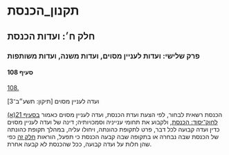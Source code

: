 # תקנון_הכנסת

## חלק ח׳: ועדות הכנסת

### פרק שלישי: ועדות לעניין מסוים, ועדות משנה, ועדות משותפות

#### סעיף 108

[108.](https://he.wikisource.org/wiki/תקנון_הכנסת#s_yp_108)

ועדה לעניין מסוים [תיקון: תשע״ב־3]

הכנסת רשאית לבחור, לפי הצעת ועדת הכנסת, ועדה לעניין מסוים כאמור [בסעיף 21(א) לחוק־יסוד: הכנסת](https://he.wikisource.org/wiki/חוק-יסוד:_הכנסת#s_yp_21 "חוק-יסוד: הכנסת"),
ולקבוע את תחומי ענייניה וסמכויותיה; דינה של ועדה לעניין מסוים כדין ועדה
קבועה לכל דבר, פרט לתקופת כהונתה, ויחולו עליה, במהלך תקופת כהונתה של
הכנסת שבה נבחרה או בתקופה שבה קבעה הכנסת כי תפעל, הוראות [חלק זה](https://he.wikisource.org/wiki/תקנון_הכנסת#hlq_h) כפי שהן חלות על ועדה קבועה, ככל שהכנסת לא קבעה אחרת.